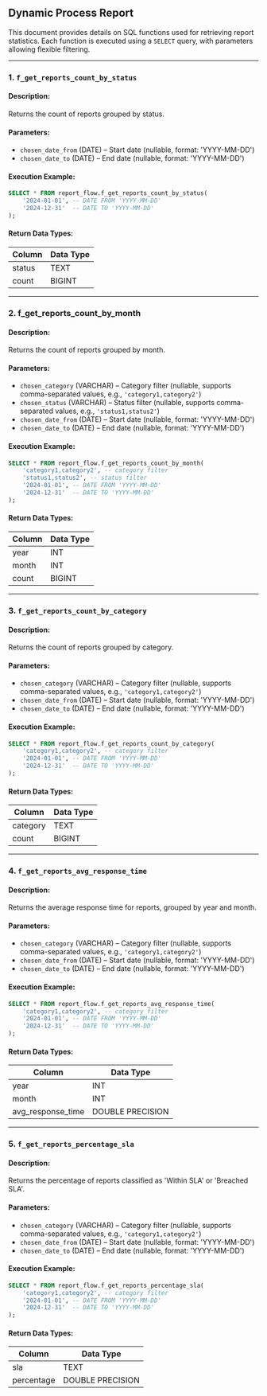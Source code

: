 ## Dynamic Process Report

This document provides details on SQL functions used for retrieving report statistics. Each function is executed using a `SELECT` query, with parameters allowing flexible filtering.

---

### 1. `f_get_reports_count_by_status`

#### **Description:**

Returns the count of reports grouped by status.

#### **Parameters:**

- `chosen_date_from` (DATE) – Start date (nullable, format: 'YYYY-MM-DD')
- `chosen_date_to` (DATE) – End date (nullable, format: 'YYYY-MM-DD')

#### **Execution Example:**

```sql
SELECT * FROM report_flow.f_get_reports_count_by_status(
    '2024-01-01', -- DATE FROM 'YYYY-MM-DD'
    '2024-12-31'  -- DATE TO 'YYYY-MM-DD'
);
```

#### **Return Data Types:**

| **Column** | **Data Type** |
| ---------- | ------------- |
| status     | TEXT          |
| count      | BIGINT        |

---

### 2. f\_get\_reports\_count\_by\_month

#### **Description:**

Returns the count of reports grouped by month.

#### **Parameters:**

- `chosen_category` (VARCHAR) – Category filter (nullable, supports comma-separated values, e.g., `'category1,category2'`)
- `chosen_status` (VARCHAR) – Status filter (nullable, supports comma-separated values, e.g., `'status1,status2'`)
- `chosen_date_from` (DATE) – Start date (nullable, format: 'YYYY-MM-DD')
- `chosen_date_to` (DATE) – End date (nullable, format: 'YYYY-MM-DD')

#### **Execution Example:**

```sql
SELECT * FROM report_flow.f_get_reports_count_by_month(
    'category1,category2', -- category filter
    'status1,status2', -- status filter
    '2024-01-01', -- DATE FROM 'YYYY-MM-DD'
    '2024-12-31'  -- DATE TO 'YYYY-MM-DD'
);
```

#### **Return Data Types:**

| Column | Data Type |
| ------ | --------- |
| year   | INT       |
| month  | INT       |
| count  | BIGINT    |

---

### 3. `f_get_reports_count_by_category`

#### **Description:**

Returns the count of reports grouped by category.

#### **Parameters:**

- `chosen_category` (VARCHAR) – Category filter (nullable, supports comma-separated values, e.g., `'category1,category2'`)
- `chosen_date_from` (DATE) – Start date (nullable, format: 'YYYY-MM-DD')
- `chosen_date_to` (DATE) – End date (nullable, format: 'YYYY-MM-DD')

#### **Execution Example:**

```sql
SELECT * FROM report_flow.f_get_reports_count_by_category(
    'category1,category2', -- category filter
    '2024-01-01', -- DATE FROM 'YYYY-MM-DD'
    '2024-12-31'  -- DATE TO 'YYYY-MM-DD'
);
```

#### **Return Data Types:**

| Column   | Data Type |
| -------- | --------- |
| category | TEXT      |
| count    | BIGINT    |

---

### 4. `f_get_reports_avg_response_time`

#### **Description:**

Returns the average response time for reports, grouped by year and month.

#### **Parameters:**

- `chosen_category` (VARCHAR) – Category filter (nullable, supports comma-separated values, e.g., `'category1,category2'`)
- `chosen_date_from` (DATE) – Start date (nullable, format: 'YYYY-MM-DD')
- `chosen_date_to` (DATE) – End date (nullable, format: 'YYYY-MM-DD')

#### **Execution Example:**

```sql
SELECT * FROM report_flow.f_get_reports_avg_response_time(
    'category1,category2', -- category filter
    '2024-01-01', -- DATE FROM 'YYYY-MM-DD'
    '2024-12-31'  -- DATE TO 'YYYY-MM-DD'
);
```

#### **Return Data Types:**

| Column              | Data Type        |
| ------------------- | ---------------- |
| year                | INT              |
| month               | INT              |
| avg\_response\_time | DOUBLE PRECISION |

---

### 5. `f_get_reports_percentage_sla`

#### **Description:**

Returns the percentage of reports classified as 'Within SLA' or 'Breached SLA'.

#### **Parameters:**

- `chosen_category` (VARCHAR) – Category filter (nullable, supports comma-separated values, e.g., `'category1,category2'`)
- `chosen_date_from` (DATE) – Start date (nullable, format: 'YYYY-MM-DD')
- `chosen_date_to` (DATE) – End date (nullable, format: 'YYYY-MM-DD')

#### **Execution Example:**

```sql
SELECT * FROM report_flow.f_get_reports_percentage_sla(
    'category1,category2', -- category filter
    '2024-01-01', -- DATE FROM 'YYYY-MM-DD'
    '2024-12-31'  -- DATE TO 'YYYY-MM-DD'
);
```

#### **Return Data Types:**

| Column     | Data Type        |
| ---------- | ---------------- |
| sla        | TEXT             |
| percentage | DOUBLE PRECISION |

